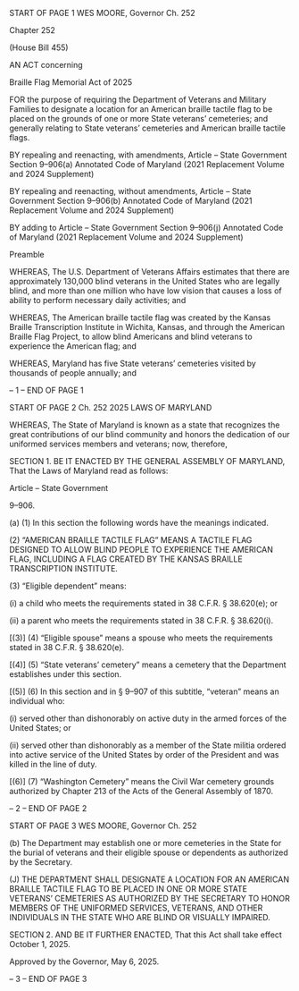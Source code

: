 START OF PAGE 1
WES MOORE, Governor Ch. 252

Chapter 252

(House Bill 455)

AN ACT concerning

Braille Flag Memorial Act of 2025

FOR the purpose of requiring the Department of Veterans and Military Families to
designate a location for an American braille tactile flag to be placed on the grounds
of one or more State veterans’ cemeteries; and generally relating to State veterans’
cemeteries and American braille tactile flags.

BY repealing and reenacting, with amendments,
Article – State Government
Section 9–906(a)
Annotated Code of Maryland
(2021 Replacement Volume and 2024 Supplement)

BY repealing and reenacting, without amendments,
Article – State Government
Section 9–906(b)
Annotated Code of Maryland
(2021 Replacement Volume and 2024 Supplement)

BY adding to
Article – State Government
Section 9–906(j)
Annotated Code of Maryland
(2021 Replacement Volume and 2024 Supplement)

Preamble

WHEREAS, The U.S. Department of Veterans Affairs estimates that there are
approximately 130,000 blind veterans in the United States who are legally blind, and more
than one million who have low vision that causes a loss of ability to perform necessary daily
activities; and

WHEREAS, The American braille tactile flag was created by the Kansas Braille
Transcription Institute in Wichita, Kansas, and through the American Braille Flag Project,
to allow blind Americans and blind veterans to experience the American flag; and

WHEREAS, Maryland has five State veterans’ cemeteries visited by thousands of
people annually; and

– 1 –
END OF PAGE 1

START OF PAGE 2
Ch. 252 2025 LAWS OF MARYLAND

WHEREAS, The State of Maryland is known as a state that recognizes the great
contributions of our blind community and honors the dedication of our uniformed services
members and veterans; now, therefore,

SECTION 1. BE IT ENACTED BY THE GENERAL ASSEMBLY OF MARYLAND,
That the Laws of Maryland read as follows:

Article – State Government

9–906.

(a) (1) In this section the following words have the meanings indicated.

(2) “AMERICAN BRAILLE TACTILE FLAG” MEANS A TACTILE FLAG
DESIGNED TO ALLOW BLIND PEOPLE TO EXPERIENCE THE AMERICAN FLAG,
INCLUDING A FLAG CREATED BY THE KANSAS BRAILLE TRANSCRIPTION INSTITUTE.

(3) “Eligible dependent” means:

(i) a child who meets the requirements stated in 38 C.F.R. §
38.620(e); or

(ii) a parent who meets the requirements stated in 38 C.F.R. §
38.620(i).

[(3)] (4) “Eligible spouse” means a spouse who meets the requirements
stated in 38 C.F.R. § 38.620(e).

[(4)] (5) “State veterans’ cemetery” means a cemetery that the
Department establishes under this section.

[(5)] (6) In this section and in § 9–907 of this subtitle, “veteran” means
an individual who:

(i) served other than dishonorably on active duty in the armed
forces of the United States; or

(ii) served other than dishonorably as a member of the State militia
ordered into active service of the United States by order of the President and was killed in
the line of duty.

[(6)] (7) “Washington Cemetery” means the Civil War cemetery grounds
authorized by Chapter 213 of the Acts of the General Assembly of 1870.

– 2 –
END OF PAGE 2

START OF PAGE 3
WES MOORE, Governor Ch. 252

(b) The Department may establish one or more cemeteries in the State for the
burial of veterans and their eligible spouse or dependents as authorized by the Secretary.

(J) THE DEPARTMENT SHALL DESIGNATE A LOCATION FOR AN AMERICAN
BRAILLE TACTILE FLAG TO BE PLACED IN ONE OR MORE STATE VETERANS’
CEMETERIES AS AUTHORIZED BY THE SECRETARY TO HONOR MEMBERS OF THE
UNIFORMED SERVICES, VETERANS, AND OTHER INDIVIDUALS IN THE STATE WHO
ARE BLIND OR VISUALLY IMPAIRED.

SECTION 2. AND BE IT FURTHER ENACTED, That this Act shall take effect
October 1, 2025.

Approved by the Governor, May 6, 2025.

– 3 –
END OF PAGE 3